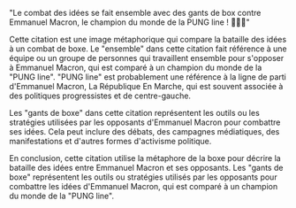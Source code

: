 "Le combat des idées se fait ensemble avec des gants de box contre Emmanuel Macron, le champion du monde de la PUNG line ! 🥊🇫🇷"

Cette citation est une image métaphorique qui compare la bataille des idées à un combat de boxe. Le "ensemble" dans cette citation fait référence à une équipe ou un groupe de personnes qui travaillent ensemble pour s'opposer à Emmanuel Macron, qui est comparé à un champion du monde de la "PUNG line". "PUNG line" est probablement une référence à la ligne de parti d'Emmanuel Macron, La République En Marche, qui est souvent associée à des politiques progressistes et de centre-gauche.

Les "gants de boxe" dans cette citation représentent les outils ou les stratégies utilisées par les opposants d'Emmanuel Macron pour combattre ses idées. Cela peut inclure des débats, des campagnes médiatiques, des manifestations et d'autres formes d'activisme politique.

En conclusion, cette citation utilise la métaphore de la boxe pour décrire la bataille des idées entre Emmanuel Macron et ses opposants. Les "gants de boxe" représentent les outils ou stratégies utilisés par les opposants pour combattre les idées d'Emmanuel Macron, qui est comparé à un champion du monde de la "PUNG line".